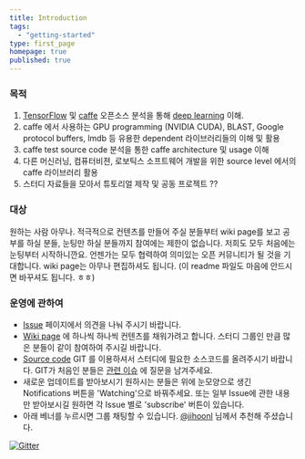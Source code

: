 ```yaml
---
title: Introduction
tags: 
  - "getting-started"
type: first_page
homepage: true
published: true
---
```


### 목적
1. [TensorFlow](http://tensorflow.org/) 및 [caffe](http://caffe.berkeleyvision.org/) 오픈소스 분석을 통해 [deep learning](http://deeplearning.net/) 이해.
2. caffe 에서 사용하는 GPU programming (NVIDIA CUDA), BLAST, Google protocol buffers, lmdb 등 유용한 dependent 라이브러리들의 이해 및 활용
3. caffe test source code 분석을 통한 caffe architecture 및 usage 이해
4. 다른 머신러닝, 컴퓨터비젼, 로보틱스 소프트웨어 개발을 위한 source level 에서의 caffe 라이브러리 활용
5. 스터디 자료들을 모아서 튜토리얼 제작 및 공동 프로젝트 ??

### 대상
원하는 사람 아무나.
적극적으로 컨텐츠를 만들어 주실 분들부터 wiki page를 보고 공부를 하실 분들, 눈팅만 하실 분들까지 참여에는 제한이 없습니다. 저희도 모두 처음에는 눈팅부터 시작하니깐요. 언젠가는 모두 협력하여 의미있는 오픈 커뮤니티가 될 것을 기대합니다.
wiki page는 아무나 편집하셔도 됩니다. (이 readme 파일도 마음에 안드시면 바꾸셔도 됩니다. ㅎㅎ) 

### 운영에 관하여
* [Issue](https://github.com/koosyong/caffestudy/issues) 페이지에서 의견을 나눠 주시기 바랍니다.
* [Wiki page](https://github.com/koosyong/caffestudy/wiki) 에 하나씩 하나씩 컨텐츠를 채워가려고 합니다. 스터디 그룹인 만큼 많은 분들이 같이 참여하여 주시길 바랍니다. 
* [Source code](https://github.com/koosyong/caffestudy) GIT 를 이용하셔서 스터디에 필요한 소스코드를 올려주시기 바랍니다. GIT가 처음인 분들은 [관련 이슈](https://github.com/koosyong/caffestudy/issues/4) 에 질문을 남겨주세요.
* 새로운 업데이트를 받아보시기 원하시는 분들은 위에 눈모양으로 생긴 Notifications 버튼을 'Watching'으로 바꿔주세요. 또는 일부 Issue에 관한 내용만 받아보시길 원하면 각 Issue 별로 'subscribe' 버튼이 있습니다.
* 아래 베너를 누르시면 그룹 채팅할 수 있습니다. [@jihoonl](https://github.com/jihoonl) 님께서 추천해 주셨습니다.

[![Gitter](https://badges.gitter.im/Join%20Chat.svg)](https://gitter.im/koosyong/caffestudy?utm_source=badge&utm_medium=badge&utm_campaign=pr-badge&utm_content=body_badge)
